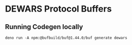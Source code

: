 #  DEWARS Protocol Buffers

## Running Codegen locally

```shell
deno run -A npm:@bufbuild/buf@1.44.0/buf generate dewars
```
